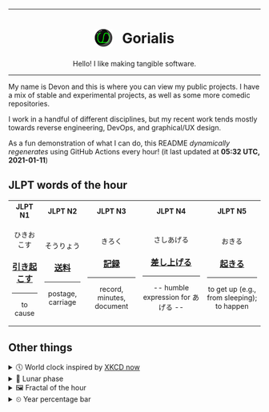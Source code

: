 ***

<h1 align="center">
<sub>
    <img src="readme/resources/avatar.png" height="36">
</sub>
&nbsp;
Gorialis
</h1>
<p align="center">
Hello! I like making tangible software.
</p>

***

My name is Devon and this is where you can view my public projects. I have a mix of stable and experimental projects, as well as some more comedic repositories.

I work in a handful of different disciplines, but my recent work tends mostly towards reverse engineering, DevOps, and graphical/UX design.

As a fun demonstration of what I can do, this README *dynamically regenerates* using GitHub Actions every hour! (it last updated at **05:32 UTC, 2021-01-11**)

<h2>JLPT words of the hour</h2>
<table>
    <tr>
        <th>JLPT N1</th>
        <th>JLPT N2</th>
        <th>JLPT N3</th>
        <th>JLPT N4</th>
        <th>JLPT N5</th>
    </tr>
    <tr>
        <td>
            <p align="center">ひきおこす</p>
            <h3 align="center"><b><a href="https://jisho.org/search/%E5%BC%95%E3%81%8D%E8%B5%B7%E3%81%93%E3%81%99">引き起こす</a></b></h3>
            <hr>
            <p align="center">to cause</p>
        </td>
        <td>
            <p align="center">そうりょう</p>
            <h3 align="center"><b><a href="https://jisho.org/search/%E9%80%81%E6%96%99">送料</a></b></h3>
            <hr>
            <p align="center">postage,<wbr> carriage</p>
        </td>
        <td>
            <p align="center">きろく</p>
            <h3 align="center"><b><a href="https://jisho.org/search/%E8%A8%98%E9%8C%B2">記録</a></b></h3>
            <hr>
            <p align="center">record,<wbr> minutes,<wbr> document</p>
        </td>
        <td>
            <p align="center">さしあげる</p>
            <h3 align="center"><b><a href="https://jisho.org/search/%E5%B7%AE%E3%81%97%E4%B8%8A%E3%81%92%E3%82%8B">差し上げる</a></b></h3>
            <hr>
            <p align="center">-- humble expression for あげる --</p>
        </td>
        <td>
            <p align="center">おきる</p>
            <h3 align="center"><b><a href="https://jisho.org/search/%E8%B5%B7%E3%81%8D%E3%82%8B">起きる</a></b></h3>
            <hr>
            <p align="center">to get up (e.g.,<wbr> from sleeping);<br> to happen</p>
        </td>
    </tr>
</table>

<h2>Other things</h2>
<details>
<summary>🕔  World clock inspired by <a href="https://xkcd.com/now">XKCD now</a></summary>

> <img src="generated/now.png" width="512">

</details>
<details>
<summary>🌙 Lunar phase</summary>

The moon is approximately 95.34% through its phase ().

</details>
<details>
<summary>&#x1f5bc; Fractal of the hour</summary>

> <img src="generated/fractal.png" width="512">

</details>
<details>
<summary>&#x23f2; Year percentage bar</summary>
<pre><code>2021 [▁▁▁▁▁▁▁▁▁▁▁▁▁▁▁▁▁▁▁▁] 2.80%</code></pre>
</details>
